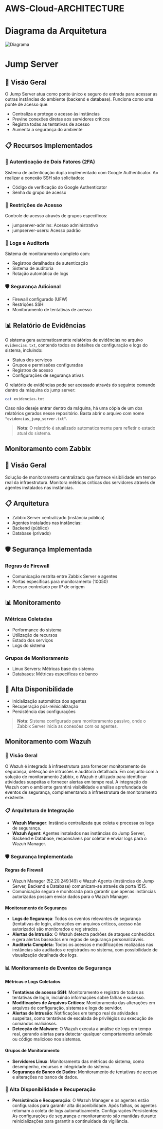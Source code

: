 # AWS-Cloud-ARCHITECTURE

# Diagrama da Arquitetura

![Diagrama](diagrama.png)

# Jump Server

## 🎯 Visão Geral
O Jump Server atua como ponto único e seguro de entrada para acessar as outras instâncias do ambiente (backend e database). Funciona como uma ponte de acesso que:
- Centraliza e protege o acesso às instâncias
- Previne conexões diretas aos servidores críticos
- Registra todas as tentativas de acesso
- Aumenta a segurança do ambiente
  
## 📋 Recursos Implementados

### 🔐 Autenticação de Dois Fatores (2FA)
Sistema de autenticação dupla implementado com Google Authenticator. Ao realizar a conexão SSH são solicitados:
- Código de verificação do Google Authenticator
- Senha do grupo de acesso

### 👥 Restrições de Acesso
Controle de acesso através de grupos específicos:
- jumpserver-admins: Acesso administrativo
- jumpserver-users: Acesso padrão

### 📝 Logs e Auditoria
Sistema de monitoramento completo com:
- Registros detalhados de autenticação
- Sistema de auditoria
- Rotação automática de logs

### 🛡️ Segurança Adicional
- Firewall configurado (UFW)
- Restrições SSH
- Monitoramento de tentativas de acesso

## 📊 Relatório de Evidências

O sistema gera automaticamente relatórios de evidências no arquivo `evidencias.txt`, contendo todos os detalhes de configuração e logs do sistema, incluindo:
- Status dos serviços
- Grupos e permissões configuradas
- Registros de acesso
- Configurações de segurança ativas

O relatório de evidências pode ser acessado através do seguinte comando dentro da máquina do jump server:

```bash
cat evidencias.txt
```

Caso não deseje entrar dentro da máquina, há uma cópia de um dos relatórios gerados nesse repositório. Basta abrir o arquivo com nome ```"evidencias_jump_server.txt"```.

> **Nota**: O relatório é atualizado automaticamente para refletir o estado atual do sistema.


## Monitoramento com Zabbix

## 🎯 Visão Geral
Solução de monitoramento centralizado que fornece visibilidade em tempo real da infraestrutura. Monitora métricas críticas dos servidores através de agentes instalados nas instâncias.

## 📋 Arquitetura
- Zabbix Server centralizado (instância pública)
- Agentes instalados nas instâncias:
 - Backend (público)
 - Database (privado)

## 🛡️ Segurança Implementada
### Regras de Firewall
- Comunicação restrita entre Zabbix Server e agentes
- Portas específicas para monitoramento (10050)
- Acesso controlado por IP de origem

## 📊 Monitoramento
### Métricas Coletadas
- Performance do sistema
- Utilização de recursos
- Estado dos serviços
- Logs do sistema

### Grupos de Monitoramento
- Linux Servers: Métricas base do sistema
- Databases: Métricas específicas de banco

## 🔄 Alta Disponibilidade
- Inicialização automática dos agentes
- Recuperação pós-reinicialização
- Persistência das configurações

> **Nota**: Sistema configurado para monitoramento passivo, onde o Zabbix Server inicia as conexões com os agentes.


## Monitoramento com Wazuh

### 🎯 Visão Geral
O Wazuh é integrado à infraestrutura para fornecer monitoramento de segurança, detecção de intrusões e auditoria detalhada. Em conjunto com a solução de monitoramento Zabbix, o Wazuh é utilizado para identificar atividades suspeitas e fornecer alertas em tempo real. A integração do Wazuh com o ambiente garantirá visibilidade e análise aprofundada de eventos de segurança, complementando a infraestrutura de monitoramento existente.

### 📋 Arquitetura de Integração
- **Wazuh Manager**: Instância centralizada que coleta e processa os logs de segurança.
- **Wazuh Agent**: Agentes instalados nas instâncias do Jump Server, Backend e Database, responsáveis por coletar e enviar logs para o Wazuh Manager.

### 🛡️ Segurança Implementada
#### Regras de Firewall
- Wazuh Manager (52.20.249.149) e Wazuh Agents (instâncias do Jump Server, Backend e Database) comunicam-se através da porta 1515.
- Comunicação segura e monitorada para garantir que apenas instâncias autorizadas possam enviar dados para o Wazuh Manager.

#### Monitoramento de Segurança
- **Logs de Segurança**: Todos os eventos relevantes de segurança (tentativas de login, alterações em arquivos críticos, acesso não autorizado) são monitorados e registrados.
- **Alertas de Intrusão**: O Wazuh detecta padrões de ataques conhecidos e gera alertas baseados em regras de segurança personalizáveis.
- **Auditoria Completa**: Todos os acessos e modificações realizadas nas instâncias são auditados e registrados no sistema, com possibilidade de visualização detalhada dos logs.

### 📊 Monitoramento de Eventos de Segurança
#### Métricas e Logs Coletados
- **Tentativas de acesso SSH**: Monitoramento e registro de todas as tentativas de login, incluindo informações sobre falhas e sucesso.
- **Modificações de Arquivos Críticos**: Monitoramento das alterações em arquivos de configuração, sistemas e logs do servidor.
- **Alertas de Intrusão**: Notificações em tempo real de atividades suspeitas, como tentativas de escalada de privilégios ou execução de comandos maliciosos.
- **Detecção de Malware**: O Wazuh executa a análise de logs em tempo real, gerando alertas para detectar qualquer comportamento anômalo ou código malicioso nos sistemas.

#### Grupos de Monitoramento
- **Servidores Linux**: Monitoramento das métricas do sistema, como desempenho, recursos e integridade do sistema.
- **Segurança de Banco de Dados**: Monitoramento de tentativas de acesso e alterações no banco de dados.

### 🔄 Alta Disponibilidade e Recuperação
- **Persistência e Recuperação**: O Wazuh Manager e os agentes estão configurados para garantir alta disponibilidade. Após falhas, os agentes retomam a coleta de logs automaticamente.
Configurações Persistentes: As configurações de segurança e monitoramento são mantidas durante reinicializações para garantir a continuidade da vigilância.

